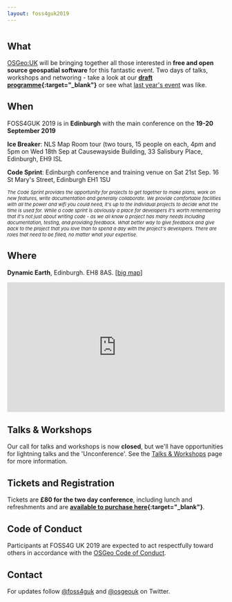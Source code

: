 ```yaml
---
layout: foss4guk2019
---
```


<h2 style="margin-top:40px;">What</h2>

[OSGeo:UK](/ "OSGeo UK Chapter") will be bringing together all those interested in **free and open source geospatial software** for this fantastic event. Two days of talks, workshops and networing - take a look at our **[draft programme](FOSS4GUK_2019_Programme_draft.pdf "FOSS4GUK 2019 Draft Programme"){:target="_blank"}** or see what [last year's event](http://uk.osgeo.org/foss4guk2018/ "FOSS4G UK 2018") was like.

## When

FOSS4GUK 2019 is in **Edinburgh** with the main conference on the **19-20 September 2019**

**Ice Breaker**: NLS Map Room tour (two tours, 15 people on each, 4pm and 5pm on Wed 18th Sep at Causewayside Building, 33 Salisbury Place, Edinburgh, EH9 ISL

**Code Sprint**: Edinburgh conference and training venue on Sat 21st Sep. 16 St Mary's Street, Edinburgh EH1 1SU

<span style="font-size:11px; font-style:italic;">The Code Sprint provides the opportunity for projects to get together to make plans, work on new features, write documentation and generally collaborate. We provide comfortable facilities with all the power and wifi you could need, it's up to the individual projects to decide what the time is used for. While a code sprint is obviously a place for developers it's worth remembering that it's not just about writing code - as we all know a project has many needs including documentation, testing, and providing feedback. What better way to give feedback and give back to the project that you love than to spend a day with the project's developers. There are roles that need to be filled, no matter what your expertise.</span>

## Where

<strong>Dynamic Earth</strong>, Edinburgh. EH8 8AS. [<a href="http://umap.openstreetmap.fr/en/map/foss4g-uk-2019_313534#16/55.9504/-3.1744" target="_blank">big map</a>]

<iframe width="100%" height="300px" frameborder="0" allowfullscreen src="https://umap.openstreetmap.fr/en/map/foss4g-uk-2019_313534?scaleControl=false&miniMap=false&scrollWheelZoom=false&zoomControl=true&allowEdit=false&moreControl=false&searchControl=null&tilelayersControl=false&embedControl=false&datalayersControl=false&onLoadPanel=undefined&captionBar=false"></iframe>

## Talks & Workshops

Our call for talks and workshops is now <strong>closed</strong>, but we'll have opportunities for lightning talks and the 'Unconference'. See the <a href="talks_workshops.html" alt="Talks & Workshops" title="Talks & Workshops">Talks & Workshops</a> page for more information.

## Tickets and Registration

Tickets are **&#163;80 for the two day conference**, including lunch and refreshments and are **[available to purchase here](https://www.eventbrite.co.uk/e/foss4guk-2019-tickets-64538005913 "FOSS4GUK 2019 Tickets"){:target="_blank"}**.

## Code of Conduct
Participants at FOSS4G UK 2019 are expected to act respectfully toward others in accordance with the [OSGeo Code of Conduct](http://www.osgeo.org/code_of_conduct).

## Contact

For updates follow [@foss4guk](https://twitter.com/foss4guk) and [@osgeouk](https://twitter.com/osgeouk) on Twitter.

<p>&nbsp;</p>
